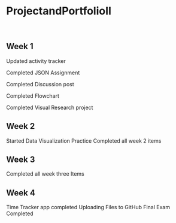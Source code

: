 # ProjectandPortfolioII
<br>


## Week 1


Updated activity tracker

Completed JSON Assignment 

Completed Discussion post

Completed Flowchart

Completed Visual Research project
<br>

## Week 2 

Started Data Visualization Practice
Completed all week 2 items
<br>

## Week 3
Completed all week three Items
<br>
## Week 4

Time Tracker app completed
Uploading Files to GitHub
Final Exam Completed

